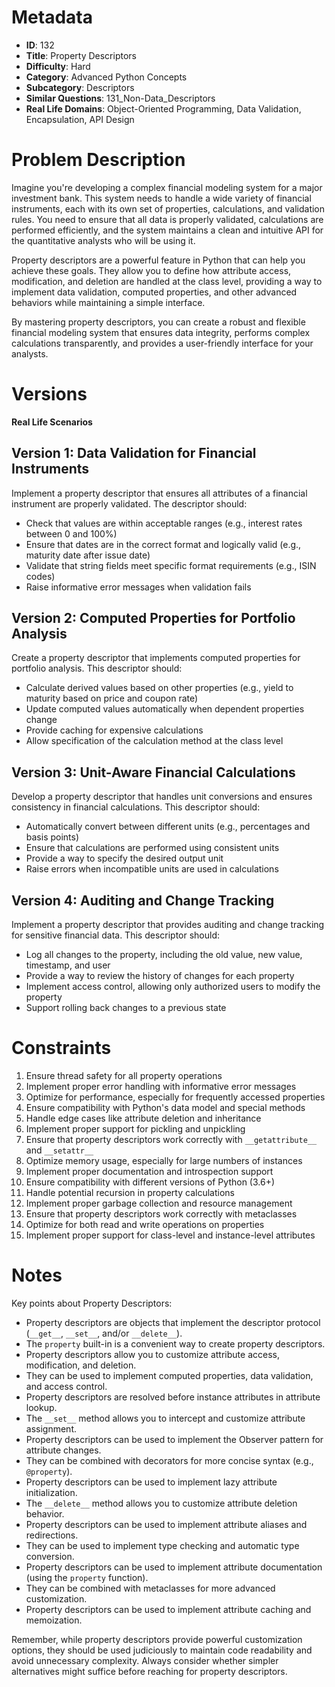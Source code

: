 # Metadata

- **ID**: 132
- **Title**: Property Descriptors
- **Difficulty**: Hard
- **Category**: Advanced Python Concepts
- **Subcategory**: Descriptors
- **Similar Questions**: 131_Non-Data_Descriptors
- **Real Life Domains**: Object-Oriented Programming, Data Validation, Encapsulation, API Design

# Problem Description

Imagine you're developing a complex financial modeling system for a major investment bank. This system needs to handle a wide variety of financial instruments, each with its own set of properties, calculations, and validation rules. You need to ensure that all data is properly validated, calculations are performed efficiently, and the system maintains a clean and intuitive API for the quantitative analysts who will be using it.

Property descriptors are a powerful feature in Python that can help you achieve these goals. They allow you to define how attribute access, modification, and deletion are handled at the class level, providing a way to implement data validation, computed properties, and other advanced behaviors while maintaining a simple interface.

By mastering property descriptors, you can create a robust and flexible financial modeling system that ensures data integrity, performs complex calculations transparently, and provides a user-friendly interface for your analysts.

# Versions

**Real Life Scenarios**

## Version 1: Data Validation for Financial Instruments

Implement a property descriptor that ensures all attributes of a financial instrument are properly validated. The descriptor should:

- Check that values are within acceptable ranges (e.g., interest rates between 0 and 100%)
- Ensure that dates are in the correct format and logically valid (e.g., maturity date after issue date)
- Validate that string fields meet specific format requirements (e.g., ISIN codes)
- Raise informative error messages when validation fails

## Version 2: Computed Properties for Portfolio Analysis

Create a property descriptor that implements computed properties for portfolio analysis. This descriptor should:

- Calculate derived values based on other properties (e.g., yield to maturity based on price and coupon rate)
- Update computed values automatically when dependent properties change
- Provide caching for expensive calculations
- Allow specification of the calculation method at the class level

## Version 3: Unit-Aware Financial Calculations

Develop a property descriptor that handles unit conversions and ensures consistency in financial calculations. This descriptor should:

- Automatically convert between different units (e.g., percentages and basis points)
- Ensure that calculations are performed using consistent units
- Provide a way to specify the desired output unit
- Raise errors when incompatible units are used in calculations

## Version 4: Auditing and Change Tracking

Implement a property descriptor that provides auditing and change tracking for sensitive financial data. This descriptor should:

- Log all changes to the property, including the old value, new value, timestamp, and user
- Provide a way to review the history of changes for each property
- Implement access control, allowing only authorized users to modify the property
- Support rolling back changes to a previous state

# Constraints

1. Ensure thread safety for all property operations
2. Implement proper error handling with informative error messages
3. Optimize for performance, especially for frequently accessed properties
4. Ensure compatibility with Python's data model and special methods
5. Handle edge cases like attribute deletion and inheritance
6. Implement proper support for pickling and unpickling
7. Ensure that property descriptors work correctly with `__getattribute__` and `__setattr__`
8. Optimize memory usage, especially for large numbers of instances
9. Implement proper documentation and introspection support
10. Ensure compatibility with different versions of Python (3.6+)
11. Handle potential recursion in property calculations
12. Implement proper garbage collection and resource management
13. Ensure that property descriptors work correctly with metaclasses
14. Optimize for both read and write operations on properties
15. Implement proper support for class-level and instance-level attributes

# Notes

Key points about Property Descriptors:

- Property descriptors are objects that implement the descriptor protocol (`__get__`, `__set__`, and/or `__delete__`).
- The `property` built-in is a convenient way to create property descriptors.
- Property descriptors allow you to customize attribute access, modification, and deletion.
- They can be used to implement computed properties, data validation, and access control.
- Property descriptors are resolved before instance attributes in attribute lookup.
- The `__set__` method allows you to intercept and customize attribute assignment.
- Property descriptors can be used to implement the Observer pattern for attribute changes.
- They can be combined with decorators for more concise syntax (e.g., `@property`).
- Property descriptors can be used to implement lazy attribute initialization.
- The `__delete__` method allows you to customize attribute deletion behavior.
- Property descriptors can be used to implement attribute aliases and redirections.
- They can be used to implement type checking and automatic type conversion.
- Property descriptors can be used to implement attribute documentation (using the `property` function).
- They can be combined with metaclasses for more advanced customization.
- Property descriptors can be used to implement attribute caching and memoization.

Remember, while property descriptors provide powerful customization options, they should be used judiciously to maintain code readability and avoid unnecessary complexity. Always consider whether simpler alternatives might suffice before reaching for property descriptors.
